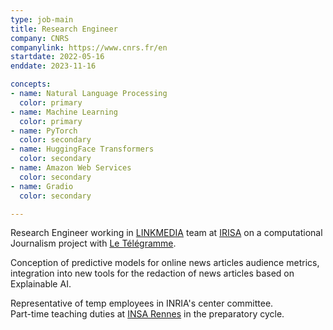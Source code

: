```yaml
---
type: job-main
title: Research Engineer
company: CNRS
companylink: https://www.cnrs.fr/en
startdate: 2022-05-16
enddate: 2023-11-16

concepts:
- name: Natural Language Processing
  color: primary
- name: Machine Learning
  color: primary
- name: PyTorch
  color: secondary
- name: HuggingFace Transformers
  color: secondary
- name: Amazon Web Services
  color: secondary
- name: Gradio
  color: secondary

---
```

Research Engineer working in [LINKMEDIA](https://www.irisa.fr/en/teams/linkmedia) team at [IRISA](https://www.irisa.fr/en) 
on a computational Journalism project with [Le Télégramme](https://www.letelegramme.fr/).

Conception of predictive models for online news articles audience metrics, integration into new tools for the redaction of news articles based on Explainable AI. 

Representative of temp employees in INRIA's center committee.  
Part-time teaching duties at [INSA Rennes](https://www.insa-rennes.fr/) in the preparatory cycle. 

